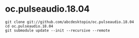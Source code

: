 # oc.pulseaudio.18.04

```
git clone git://github.com/abcdesktopio/oc.pulseaudio.18.04
cd oc.pulseaudio.18.04
git submodule update --init --recursive --remote
```
